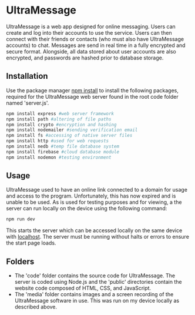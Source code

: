 # UltraMessage

UltraMessage is a web app designed for online messaging. Users can create and log into their accounts to use the service. Users can then connect with their friends or contacts (who must also have UltraMessage accounts) to chat.
Messages are send in real time in a fully encrypted and secure format. Alongside, all data stored about user accounts are also encrypted, and passwords are hashed prior to database storage.

## Installation

Use the package manager [npm install](https://docs.npmjs.com/cli/v9/commands/npm-install) to install the following packages, required for the UltraMessage web server found in the root code folder named 'server.js'. 

```bash
npm install express #web server framework
npm install path #altering of file paths
npm install crypto #encryption and hashing
npm install nodemailer #sending verification email
npm install fs #accessing of native server files
npm install http #used for web requests
npm install nedb #temp file database system
npm install firebase #cloud database module
npm install nodemon #testing environment
```

## Usage

UltraMessage used to have an online link connected to a domain for usage and access to the program. Unfortunately, this has now expired and is unable to be used. 
As is used for testing purposes and for viewing, a the server can run locally on the device using the following command:
```bash
npm run dev
```
This starts the server which can be accessed locally on the same device with [localhost](http://localhost/). The server must be running without halts or errors to ensure the start page loads.


## Folders
- The 'code' folder contains the source code for UltraMessage. The server is coded using Node.js and the 'public' directories contain the website code composed of HTML, CSS, and JavaScript.
- The 'media' folder contains images and a screen recording of the UltraMessage software in use. This was run on my device locally as described above. 